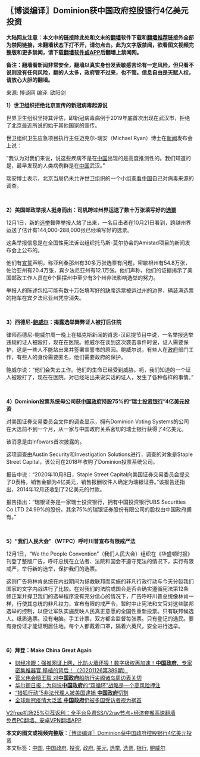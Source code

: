  <h2>〖博谈编译〗Dominion获中国政府控股银行4亿美元投资</h2> <p class="notice"><b>大陆网友注意：本文中的链接除此处和文末的<a href="https://github.com/bannedbook/fanqiang" >翻墙</a>软件下载和<a href="https://github.com/killgcd/justmysocks/blob/master/README.md">翻墙推荐</a>链接外全部为禁网链接，未翻墙状态下打不开，请勿点击。此为文字版禁闻，欲看图文视频完整版和更多禁闻，请下载<a href="https://github.com/bannedbook/fanqiang">翻墙软件或APP</a>后翻墙上禁闻网。</p><p>备注：翻墙看新闻非常安全，翻墙以真实身份发表敏感言论有一定风险，但只看不说则没有任何风险，翻的人太多，政府管不过来，也不管。信息自由是天赋人权，请放心大胆的翻墙。</b></p>  <div class="entry"> <p>来源:&nbsp;博谈网                      编译:&nbsp;欧阳剑                           </p> <p></p> <p><strong>1）世卫组织拒绝北京宣传的新冠病毒起源说</strong></p> <p>世界卫生组织坚持其评估，即新冠病毒病例于2019年底首次出现在武汉市，拒绝了北京最近所说的始于其他国家的宣传。</p> <p>世卫组织卫生应急项目执行主任迈克尔-瑞安（Michael Ryan）博士在<span class='wp_keywordlink_affiliate'><a href="https://www.bannedbook.org/" title="新闻">新闻</a></span>发布会上说：</p> <p>“我认为对我们来说，说这些疾病不是在<span class='wp_keywordlink_affiliate'><a href="https://www.bannedbook.org/" title="中国" target="_blank">中国</a></span>出现的是高度推测性的。我们知道的是，最早发现的人类病例群是在<a href="https://www.bannedbook.org/bnews/tag/%E4%B8%AD%E5%9B%BD/" class="st_tag internal_tag" rel="tag" title="标签 中国 下的日志">中国</a>武汉。”</p> <p>瑞安博士表示，北京当局仍未允许世卫组织的一个小组查<span class='wp_keywordlink_affiliate'><a href="https://www.secretchina.com/" title="看中国" target="_blank">看中国</a></span>自己对病毒来源的调查。</p> <p> </p>  <p></p> <p><strong>2）美国邮政举报人挺身而出：司机跨过州界运送了数十万张填写好的<a href="https://www.bannedbook.org/bnews/tag/%E9%80%89%E7%A5%A8/" class="st_tag internal_tag" rel="tag" title="标签 选票 下的日志">选票</a></strong></p> <p>12月1日，新的<a href="https://www.bannedbook.org/bnews/tag/%e9%80%89%e4%b8%be/" class="st_tag internal_tag" rel="tag" title="标签 选举 下的日志">选举</a>舞弊举报人站了出来，一名目击者在10月21日看到，跨越州界运送了估计有144,000-288,000张已经填写好的选票。</p> <p>这条举报信息是在全国性宪法诉讼组织托马斯-莫尔协会的Amistad项目的新闻发布会上公布的。</p> <p>他们有<span class='wp_keywordlink'><a href="https://www.bannedbook.org/forum5/topic17.html" title="宣誓与预言" target="_blank">宣誓</a></span>声明，称亚利桑那州有30多万张选票有问题，密歇根州有54.8万张，佐治亚州有20.4万张，宾夕法尼亚州有12.1万张。他们声称，他们的证据揭示了美国邮政工作人员在6个摇摆州中至少有3个州非法影响选举的努力。</p> <p>举报人的陈述包括可能有数十万张填写好的缺席选票被运过州的边界，辆装满选票的拖车在宾夕法尼亚州凭空消失。</p> <p> </p> <p></p>  <p><strong>3）西德尼-<a href="https://www.bannedbook.org/bnews/tag/%e9%b2%8d%e5%a8%81%e5%b0%94/" class="st_tag internal_tag" rel="tag" title="标签 鲍威尔 下的日志">鲍威尔</a>：揭露选举舞弊证人被打后住院</strong></p> <p>律师西德尼-鲍威尔周一晚上在福克斯新闻的肖恩-汉尼提节目中说，一名举报选举违规的证人被殴打，现在在医院。鲍威尔在谈到这次袭击事件时说，证人需要保护，这是一些人不能站出来并签署宣誓书的原因。鲍威尔说，有些人在<a href="https://www.bannedbook.org/bnews/tag/%e6%94%bf%e5%ba%9c/" class="st_tag internal_tag" rel="tag" title="标签 政府 下的日志">政府</a>部门工作，有些人的身份需要匿名，他们需要政府的保护。</p> <p>鲍威尔说：“他们会失去工作。他们的生命已经受到威胁。呃，我们知道的一个证人被殴打了，现在在医院。对已经站出来说实话的证人，发生了各种各样的事情。”</p> <p> </p> <p></p> <p><strong>4）Dominion投票系统母公司获<a href="https://www.bannedbook.org/bnews/tag/%e4%b8%ad%e5%9b%bd%e6%94%bf%e5%ba%9c/" class="st_tag internal_tag" rel="tag" title="标签 中国政府 下的日志">中国政府</a>持股75%的“瑞士<a href="https://www.bannedbook.org/bnews/tag/%e6%8a%95%e8%b5%84/" class="st_tag internal_tag" rel="tag" title="标签 投资 下的日志">投资</a><a href="https://www.bannedbook.org/bnews/tag/%e9%93%b6%e8%a1%8c/" class="st_tag internal_tag" rel="tag" title="标签 银行 下的日志">银行</a>”4亿<a href="https://www.bannedbook.org/bnews/tag/%e7%be%8e%e5%85%83/" class="st_tag internal_tag" rel="tag" title="标签 美元 下的日志">美元</a>投资</strong></p> <p>对美国证券交易委员会文件的调查显示，拥有Dominion Voting Systems的公司在大选前不到一个月，从一家与中国政府关系密切的瑞士银行获得了4亿美元。</p> <p>该消息是由Infowars首次披露的。</p>  <p>这项调查由Austin Security和Investigation Solutions进行，调查的对象是Staple Street Capital，该公司在2018年收购了Dominion投票系统公司。</p> <p>报告中说：“2020年10月8日，Staple Street Capital向美国证券交易委员会提交了D表格，销售金额为4亿美元，销售报酬收件人确定为瑞银证券。”该报告还指出，2014年12月还收到了2亿美元的付款。</p> <p>报告指出：“瑞银证券是一家瑞士投资银行，拥有中国投资银行UBS Securities Co LTD 24.99%的股份。其余75%的瑞银证券股份有限公司的股权由中国政府拥有。”</p> <p> </p> <p></p> <p><strong>5）“我们人民大会”（WTPC）呼吁川普宣布有限戒严法</strong></p> <p>12月1日，“We the People Convention”（我们人民大会）组织在《华盛顿时报》刊登了整版广告，呼吁总统在立法者、法院和国会不遵守宪法的情况下，实行有限戒严，举行新的选举，保护我们的选票。</p> <p>这则广告将林肯总统在内战期间为拯救联邦而实施的非凡行政行动与今天分裂我们国家的文字内战进行了比较。在对我们的法院或国会是否会确实遵循宪法第12条修正案并捍卫我们的选举程序没有充分信心的情况下，广告呼吁川普总统像林肯一样，行使其总统的非凡权力，宣布有限的戒严令，暂时中止宪法和文官对这些联邦选举的控制，以便让军队实施反映人民真正意愿的全国性重新投票。只有联邦候选人。纸质选票。没有电脑。手工计票，双方都会监督每张票。只有登记的选民。要有身份证才能证明居住地。每个人都戴着口罩，隔着六英尺，安全进行选举。</p>  <p> </p> <p><strong>6）拜登：Make China Great Again</strong></p> <ul class='op-related-articles' title='相关阅读'> <li><a href='https://www.bannedbook.org/bnews/bannedvideo/20201126/1437483.html' target='_blank'>财经冷眼：强推网证上网，比防火墙还狠！数字极权再加速！<b>中国政府</b>、专家密集推器官 移植的背后！（20201126第389期）</a></li> <li><a href='https://www.bannedbook.org/bnews/headline/20201125/1437031.html' target='_blank'>菅义伟会晤王毅 对<b>中国政府</b>船航行尖阁诸岛周边表关切</a></li> <li><a href='https://www.bannedbook.org/bnews/headline/20201104/1425857.html' target='_blank'>华尔街日报：为何说<b>中国政府</b>的“双循环”战略是一个高风险押注</a></li> <li><a href='https://www.bannedbook.org/bnews/worldnews/20201030/1423008.html' target='_blank'>“猎狐行动”5非法代理人被美国逮捕 <b>中国政府</b>切割</a></li> <li><a href='https://www.bannedbook.org/bnews/headline/20201029/1421914.html' target='_blank'>全球新冠疫情大泛滥 <b>中国政府</b>仍被多国受访者视为祸首</a></li> </ul> <p class="texttj"> <a href="https://www.bannedbook.org/forum23/topic22702.html" target="_blank">V2free机场25%引荐返利：全平台免费SS/V2ray节点+经济套餐高速翻墙</a><br/> <a href="https://github.com/bannedbook/fanqiang/wiki/%E7%A6%81%E9%97%BB%E7%BD%91%E5%AE%89%E5%8D%93%E7%BF%BB%E5%A2%99%E6%96%B0%E9%97%BBAPP" target="_blank">免费PC翻墙、安卓VPN翻墙APP</a></p><p></p><a name='sharetosocial'></a>       <div><b>本文的图文或视频完整版</b>：<a href='https://www.bannedbook.org/bnews/cbnews/20201202/1440504.html'>〖博谈编译〗Dominion获中国政府控股银行4亿美元投资</a></div>  </div><!--END ENTRY--> <div class="postfooter"> <div>本文标签：<a href="https://www.bannedbook.org/bnews/tag/%E4%B8%AD%E5%9B%BD/" rel="tag">中国</a>, <a href="https://www.bannedbook.org/bnews/tag/%e4%b8%ad%e5%9b%bd%e6%94%bf%e5%ba%9c/" rel="tag">中国政府</a>, <a href="https://www.bannedbook.org/bnews/tag/%e6%8a%95%e8%b5%84/" rel="tag">投资</a>, <a href="https://www.bannedbook.org/bnews/tag/%e6%94%bf%e5%ba%9c/" rel="tag">政府</a>, <a href="https://www.bannedbook.org/bnews/tag/%e7%be%8e%e5%85%83/" rel="tag">美元</a>, <a href="https://www.bannedbook.org/bnews/tag/%e9%80%89%e4%b8%be/" rel="tag">选举</a>, <a href="https://www.bannedbook.org/bnews/tag/%E9%80%89%E7%A5%A8/" rel="tag">选票</a>, <a href="https://www.bannedbook.org/bnews/tag/%e9%93%b6%e8%a1%8c/" rel="tag">银行</a>, <a href="https://www.bannedbook.org/bnews/tag/%e9%b2%8d%e5%a8%81%e5%b0%94/" rel="tag">鲍威尔</a></div>  </div><!--END POSTFOOTER--> 